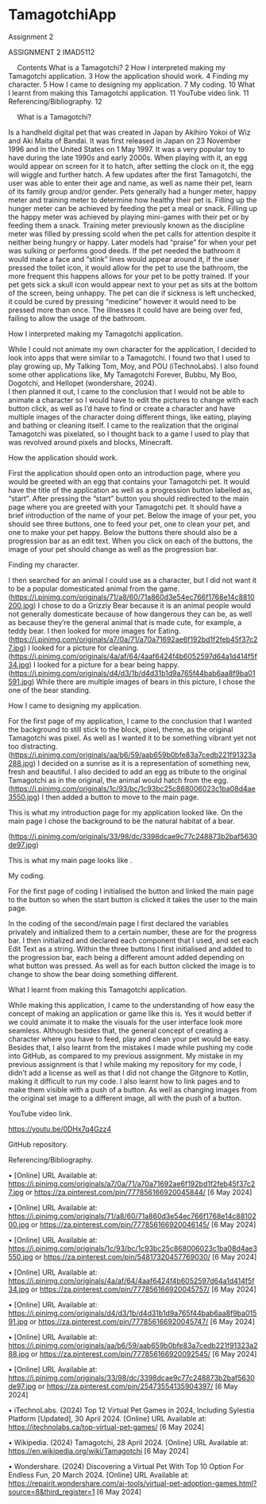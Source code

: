 # TamagotchiApp
 Assignment 2

 
ASSIGNMENT 2
IMAD5112
 
 
Contents
What is a Tamagotchi?	2
How I interpreted making my Tamagotchi application.	3
How the application should work.	4
Finding my character.	5
How I came to designing my application.	7
My coding.	10
What I learnt from making this Tamagotchi application.	11
YouTube video link.	11
Referencing/Bibliography.	12


 
What is a Tamagotchi?

Is a handheld digital pet that was created in Japan by Akihiro Yokoi of Wiz and Aki Maita of Bandai. It was first released in Japan on 23 November 1996 and in the United States on 1 May 1997.  It was a very popular toy to have during the late 1990s and early 2000s. 
When playing with it, an egg would appear on screen for it to hatch, after setting the clock on it, the egg will wiggle and further hatch. A few updates after the first Tamagotchi, the user was able to enter their age and name, as well as name their pet, learn of its family group and/or gender. Pets generally had a hunger meter, happy meter and training meter to determine how healthy their pet is. Filling up the hunger meter can be achieved by feeding the pet a meal or snack. Filling up the happy meter was achieved by playing mini-games with their pet or by feeding them a snack. Training meter previously known as the discipline meter was filled by pressing scold when the pet calls for attention despite it neither being hungry or happy. Later models had “praise” for when your pet was sulking or performs good deeds. If the pet needed the bathroom  it would make a face and “stink” lines would appear around it, if the user pressed the toilet icon, it would allow for the pet to use the bathroom, the more frequent this happens allows for your pet to be potty trained.
If your pet gets sick a skull icon would appear next to your pet as sits at the bottom of the screen, being unhappy. The pet can die if sickness is left unchecked, it could be cured by pressing “medicine” however it would need to be pressed more than once. The illnesses it could have are being over fed, failing to allow the usage of the bathroom.





How I interpreted making my Tamagotchi application.

While I could not animate my own character for the application, I decided to look into apps that were similar to a Tamagotchi. I found two that I used to play growing up, My Talking Tom, Moy, and POU (iTechnoLabs). I also found some other applications like, My Tamagotchi Forever, Bubbu, My Boo, Dogotchi, and Hellopet (wondershare, 2024).  
I then planned it out, I came to the conclusion that I would not be able to animate a character so I would have to edit the pictures to change with each button click, as well as I’d have to find or create a character and have multiple images of the character doing different things, like eating, playing and bathing or cleaning itself. 
I came to the realization that the original Tamagotchi was pixelated, so I thought back to a game I used to play that was revolved around pixels and blocks, Minecraft. 














How the application should work.

First the application should open onto an introduction page, where you would be greeted with an egg that contains your Tamagotchi pet. It would have the title of the application as well as a progression button labelled as, “start”. 
After pressing the “start” button you should redirected to the main page where you are greeted with your Tamagotchi pet. It should have a brief introduction of the name of your pet. 
Below the image of your pet, you should see three buttons, one to feed your pet, one to clean your pet, and one to make your pet happy. Below the buttons there should also be a progression bar as an edit text. 
When you click on each of the buttons, the image of your pet should change as well as the progression bar.




















Finding my character.

I then searched for an animal I could use as a character, but I did not want it to be a popular domesticated animal from the game. 
 (https://i.pinimg.com/originals/71/a8/60/71a860d3e54ec766f1768e14c8810200.jpg) 
I chose to do a Grizzly Bear because it is an animal people would not generally domesticate because of how dangerous they can be, as well as because they’re the general animal that is made cute, for example, a teddy bear. 
I then looked for more images for Eating.
 (https://i.pinimg.com/originals/a7/0a/71/a70a71692ae6f192bd1f2feb45f37c27.jpg) 
I looked for a picture for cleaning. 
 (https://i.pinimg.com/originals/4a/af/64/4aaf6424f4b6052597d64a1d414f5f34.jpg)
I looked for a picture for a bear being happy.
 (https://i.pinimg.com/originals/d4/d3/1b/d4d31b1d9a765f44bab6aa8f9ba01591.jpg) 
While there are multiple images of bears in this picture, I chose the one of the bear standing.







How I came to designing my application.

For the first page of my application, I came to the conclusion that I wanted the background to still stick to the block, pixel, theme, as the original Tamagotchi was pixel. As well as I wanted it to be something vibrant yet not too distracting. 
 (https://i.pinimg.com/originals/aa/b6/59/aab659b0bfe83a7cedb221f91323a288.jpg)
I decided on a sunrise as it is a representation of something new, fresh and beautiful. 
I also decided to add an egg as tribute to the original Tamagotchi as in the original, the animal would hatch from the egg. 
 (https://i.pinimg.com/originals/1c/93/bc/1c93bc25c868006023c1ba08d4ae3550.jpg) 
I then added a button to move to the main page.

This is what my introduction page for my application looked like. 
On the main page I chose the background to be the natural habitat of a bear. 

 (https://i.pinimg.com/originals/33/98/dc/3398dcae9c77c248873b2baf5630de97.jpg) 

This is what my main page looks like .




















My coding.

 
For the first page of coding I initialised the button and linked the main page to the button so when the start button is clicked it takes the user to the main page.

In the coding of the second/main page I first declared the variables privately and initialized them to a certain number, these are for the progress bar.
I then initialized and declared each component that I used, and set each Edit Text as a string. Within the three buttons I first initialised and added to the progression bar, each being a different amount added depending on what button was pressed. As well as for each button clicked the image is to change to show the bear doing something different. 



What I learnt from making this Tamagotchi application.

While making this application, I came to the understanding of how easy the concept of making an application or game like this is. Yes it would better if we could animate it to make the visuals for the user interface look more seamless. Although besides that, the general concept of creating a character where you have to feed, play and clean your pet would be easy. 
Besides that, I also learnt from the mistakes I made while pushing my code into GitHub, as compared to my previous assignment. My mistake in my previous assignment is that I while making my repository for my code, I didn’t add a license as well as that I did not change the Gitgnore to Kotlin, making it difficult to run my code. 
I also learnt how to link pages and to make them visible with a push of a button. As well as changing images from the original set image to a different image, all with the push of a button. 





YouTube video link.

https://youtu.be/0DHx7q4Gzz4



GitHub repository.












Referencing/Bibliography.

•	[Online] URL Available at:
https://i.pinimg.com/originals/a7/0a/71/a70a71692ae6f192bd1f2feb45f37c27.jpg or https://za.pinterest.com/pin/777856166920045844/ [6 May 2024] 

•	[Online] URL Available at:
https://i.pinimg.com/originals/71/a8/60/71a860d3e54ec766f1768e14c8810200.jpg or https://za.pinterest.com/pin/777856166920046145/ [6 May 2024]

•	[Online] URL Available at:
https://i.pinimg.com/originals/1c/93/bc/1c93bc25c868006023c1ba08d4ae3550.jpg or https://za.pinterest.com/pin/54817320457769030/ [6 May 2024]

•	[Online] URL Available at:
https://i.pinimg.com/originals/4a/af/64/4aaf6424f4b6052597d64a1d414f5f34.jpg or https://za.pinterest.com/pin/777856166920045757/ [6 May 2024]

•	[Online] URL Available at:
https://i.pinimg.com/originals/d4/d3/1b/d4d31b1d9a765f44bab6aa8f9ba01591.jpg or https://za.pinterest.com/pin/777856166920045747/ [6 May 2024]

•	[Online] URL Available at:
https://i.pinimg.com/originals/aa/b6/59/aab659b0bfe83a7cedb221f91323a288.jpg or https://za.pinterest.com/pin/777856166920092545/ [6 May 2024]

•	[Online] URL Available at:
https://i.pinimg.com/originals/33/98/dc/3398dcae9c77c248873b2baf5630de97.jpg or https://za.pinterest.com/pin/25473554135904397/ [6 May 2024]

•	iTechnoLabs. (2024) Top 12 Virtual Pet Games in 2024, Including Sylestia Platform [Updated], 30 April 2024. [Online] URL Available at:
https://itechnolabs.ca/top-virtual-pet-games/ [6 May 2024]

•	Wikipedia. (2024) Tamagotchi, 28 April 2024. [Online] URL Available at:
https://en.wikipedia.org/wiki/Tamagotchi 	[6 May 2024]

•	Wondershare. (2024) Discovering a Virtual Pet With Top 10 Option For Endless Fun, 20 March 2024. [Online] URL Available at:
https://repairit.wondershare.com/ai-tools/virtual-pet-adoption-games.html?source=8&third_register=1 	[6 May 2024]

